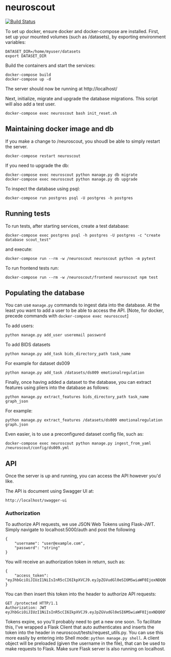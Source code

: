 # neuroscout

[![Build Status](https://travis-ci.com/PsychoinformaticsLab/neuroscout.svg?token=mytABRBRnBitJJpBpMxh&branch=master)](https://travis-ci.com/PsychoinformaticsLab/neuroscout)

To set up docker, ensure docker and docker-compose are installed.
First, set up your mounted volumes (such as /datasets), by exporting environment variables:

    DATASET_DIR=/home/myuser/datasets
    export DATASET_DIR

Build the containers and start the services:

    docker-compose build
    docker-compose up -d

The server should now be running at http://localhost/

Next, initialize, migrate and upgrade the database migrations. This script will
also add a test user.

    docker-compose exec neuroscout bash init_reset.sh


## Maintaining docker image and db

If you make a change to /neuroscout, you shoudl be able to simply restart the server.

    docker-compose restart neuroscout

If you need to upgrade the db:

    docker-compose exec neuroscout python manage.py db migrate
    docker-compose exec neuroscout python manage.py db upgrade

To inspect the database using psql:

    docker-compose run postgres psql -U postgres -h postgres

## Running tests
To run tests, after starting services, create a test database:

    docker-compose exec postgres psql -h postgres -U postgres -c "create database scout_test"

and execute:

    docker-compose run --rm -w /neuroscout neuroscout python -m pytest

To run frontend tests run:

    docker-compose run --rm -w /neuroscout/frontend neuroscout npm test



## Populating the database
You can use `manage.py` commands to ingest data into the database. At the least you want to add a user to be able to access the API.
[Note, for docker, precede commands with `docker-compose exec neuroscout`]

To add users:

    python manage.py add_user useremail password

To add BIDS datasets

    python manage.py add_task bids_directory_path task_name

For example for dataset ds009

    python manage.py add_task /datasets/ds009 emotionalregulation

Finally, once having added a dataset to the database, you can extract features
  using pliers into the database as follows:

    python manage.py extract_features bids_directory_path task_name graph_json

For example:

    python manage.py extract_features /datasets/ds009 emotionalregulation graph.json


Even easier, is to use a preconfigured dataset config file, such as:

    docker-compose exec neuroscout python manage.py ingest_from_yaml /neuroscout/config/ds009.yml



## API
Once the server is up and running, you can access the API however you'd like.

The API is document using Swagger UI at:

    http://localhost/swagger-ui

### Authorization
To authorize API requests, we use JSON Web Tokens using Flask-JWT. Simply navigate to localhost:5000/auth and post the following

    {
        "username": "user@example.com",
        "password": "string"
    }

You will receive an authorization token in return, such as:

    {
        "access_token": "eyJhbGciOiJIUzI1NiIsInR5cCI6IkpXVCJ9.eyJpZGVudGl0eSI6MSwiaWF0IjoxNDQ0OTE3NjQwLCJuYmYiOjE0NDQ5MTc2NDAsImV4cCI6MTQ0NDkxNzk0MH0.KPmI6WSjRjlpzecPvs3q_T3cJQvAgJvaQAPtk1abC_E"
    }

You can then insert this token into the header to authorize API requests:

    GET /protected HTTP/1.1
    Authorization: JWT eyJhbGciOiJIUzI1NiIsInR5cCI6IkpXVCJ9.eyJpZGVudGl0eSI6MSwiaWF0IjoxNDQ0OTE3NjQwLCJuYmYiOjE0NDQ5MTc2NDAsImV4cCI6MTQ0NDkxNzk0MH0.KPmI6WSjRjlpzecPvs3q_T3cJQvAgJvaQAPtk1abC_E

Tokens expire, so you'll probably need to get a new one soon. To facilitate this, I've wrapped a Flask Client that auto authenticates and inserts the token into the header in neuroscout/tests/request_utils.py. You can use this more easily by entering into Shell mode: `python manage.py shell`. A client object will be preloaded (given the username in the file), that can be used to make requests to Flask. Make sure Flask server is also running on localhost.
